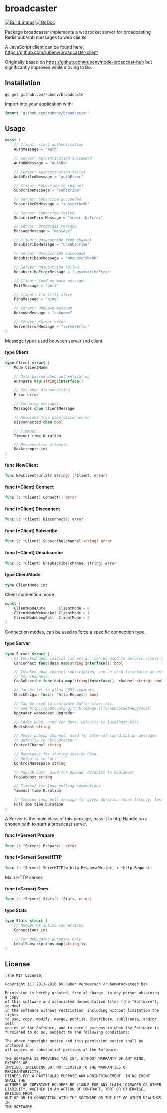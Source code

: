 # broadcaster

[![Build Status](https://travis-ci.org/rubenv/broadcaster.svg?branch=master)](https://travis-ci.org/rubenv/broadcaster) [![GoDoc](https://godoc.org/github.com/rubenv/broadcaster?status.png)](https://godoc.org/github.com/rubenv/broadcaster)

Package broadcaster implements a websocket server for broadcasting Redis pub/sub
messages to web clients.

A JavaScript client can be found here:
https://github.com/rubenv/broadcaster-client

Originally based on https://github.com/rubenv/node-broadcast-hub but
significantly improved while moving to Go.

## Installation
```
go get github.com/rubenv/broadcaster
```

Import into your application with:

```go
import "github.com/rubenv/broadcaster"
```

## Usage

```go
const (
	// Client: start authentication
	AuthMessage = "auth"

	// Server: Authentication succeeded
	AuthOKMessage = "authOk"

	// Server: Authentication failed
	AuthFailedMessage = "authError"

	// Client: Subscribe to channel
	SubscribeMessage = "subscribe"

	// Server: Subscribe succeeded
	SubscribeOKMessage = "subscribeOk"

	// Server: Subscribe failed
	SubscribeErrorMessage = "subscribeError"

	// Server: Broadcast message
	MessageMessage = "message"

	// Client: Unsubscribe from channel
	UnsubscribeMessage = "unsubscribe"

	// Server: Unsubscribe succeeded
	UnsubscribeOKMessage = "unsubscribeOk"

	// Server: Unsubscribe failed
	UnsubscribeErrorMessage = "unsubscribeError"

	// Client: Send me more messages
	PollMessage = "poll"

	// Client: I'm still alive
	PingMessage = "ping"

	// Server: Unknown message
	UnknownMessage = "unknown"

	// Server: Server error
	ServerErrorMessage = "serverError"
)
```
Message types used between server and client.

#### type Client

```go
type Client struct {
	Mode ClientMode

	// Data passed when authenticating
	AuthData map[string]interface{}

	// Set when disconnecting
	Error error

	// Incoming messages
	Messages chan clientMessage

	// Receives true when disconnected
	Disconnected chan bool

	// Timeout
	Timeout time.Duration

	// Reconnection attempts
	MaxAttempts int
}
```


#### func  NewClient

```go
func NewClient(urlStr string) (*Client, error)
```

#### func (*Client) Connect

```go
func (c *Client) Connect() error
```

#### func (*Client) Disconnect

```go
func (c *Client) Disconnect() error
```

#### func (*Client) Subscribe

```go
func (c *Client) Subscribe(channel string) error
```

#### func (*Client) Unsubscribe

```go
func (c *Client) Unsubscribe(channel string) error
```

#### type ClientMode

```go
type ClientMode int
```

Client connection mode.

```go
const (
	ClientModeAuto      ClientMode = 0
	ClientModeWebsocket ClientMode = 1
	ClientModeLongPoll  ClientMode = 2
)
```
Connection modes, can be used to force a specific connection type.

#### type Server

```go
type Server struct {
	// Invoked upon initial connection, can be used to enforce access control.
	CanConnect func(data map[string]interface{}) bool

	// Invoked upon channel subscription, can be used to enforce access control
	// for channels.
	CanSubscribe func(data map[string]interface{}, channel string) bool

	// Can be set to allow CORS requests.
	CheckOrigin func(r *http.Request) bool

	// Can be used to configure buffer sizes etc.
	// See http://godoc.org/github.com/gorilla/websocket#Upgrader
	Upgrader websocket.Upgrader

	// Redis host, used for data, defaults to localhost:6379
	RedisHost string

	// Redis pubsub channel, used for internal coordination messages
	// Defaults to "broadcaster"
	ControlChannel string

	// Namespace for storing session data.
	// Defaults to "bc:"
	ControlNamespace string

	// PubSub host, used for pubsub, defaults to RedisHost
	PubSubHost string

	// Timeout for long-polling connections
	Timeout time.Duration

	// Combine long poll message for given duration (more latency, less load)
	PollTime time.Duration
}
```

A Server is the main class of this package, pass it to http.Handle on a chosen
path to start a broadcast server.

#### func (*Server) Prepare

```go
func (s *Server) Prepare() error
```

#### func (*Server) ServeHTTP

```go
func (s *Server) ServeHTTP(w http.ResponseWriter, r *http.Request)
```
Main HTTP server.

#### func (*Server) Stats

```go
func (s *Server) Stats() (Stats, error)
```

#### type Stats

```go
type Stats struct {
	// Number of active connections
	Connections int

	// For debugging purposes only
	LocalSubscriptions map[string]int
}
```

## License

    (The MIT License)

    Copyright (C) 2013-2016 by Ruben Vermeersch <ruben@rocketeer.be>

    Permission is hereby granted, free of charge, to any person obtaining a copy
    of this software and associated documentation files (the "Software"), to deal
    in the Software without restriction, including without limitation the rights
    to use, copy, modify, merge, publish, distribute, sublicense, and/or sell
    copies of the Software, and to permit persons to whom the Software is
    furnished to do so, subject to the following conditions:

    The above copyright notice and this permission notice shall be included in
    all copies or substantial portions of the Software.

    THE SOFTWARE IS PROVIDED "AS IS", WITHOUT WARRANTY OF ANY KIND, EXPRESS OR
    IMPLIED, INCLUDING BUT NOT LIMITED TO THE WARRANTIES OF MERCHANTABILITY,
    FITNESS FOR A PARTICULAR PURPOSE AND NONINFRINGEMENT. IN NO EVENT SHALL THE
    AUTHORS OR COPYRIGHT HOLDERS BE LIABLE FOR ANY CLAIM, DAMAGES OR OTHER
    LIABILITY, WHETHER IN AN ACTION OF CONTRACT, TORT OR OTHERWISE, ARISING FROM,
    OUT OF OR IN CONNECTION WITH THE SOFTWARE OR THE USE OR OTHER DEALINGS IN
    THE SOFTWARE.
